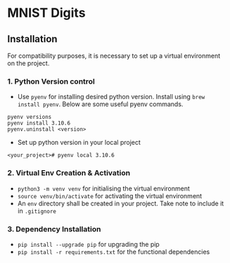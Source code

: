 # MNIST Digits
## Installation
For compatibility purposes, it is necessary to set up a virtual environment on the project.

### 1. Python Version control
- Use `pyenv` for installing desired python version. Install using `brew install pyenv`. Below are some useful pyenv commands.
```
pyenv versions
pyenv install 3.10.6
pyenv.uninstall <version>
```
- Set up python version in your local project
```
<your_project># pyenv local 3.10.6
```

### 2. Virtual Env Creation & Activation

- `python3 -m venv venv` for initialising the virtual environment
- `source venv/bin/activate` for activating the virtual environment
- An `env` directory shall be created in your project. Take note to include it in `.gitignore`

### 3. Dependency Installation
- `pip install --upgrade pip` for upgrading the pip
- `pip install -r requirements.txt` for the functional dependencies